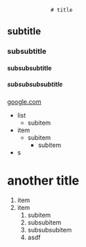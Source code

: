                   # title
## subtitle
### subsubtitle
#### subsubsubtitle
##### subsubsubsubtitle

[google.com](https://google.com)

* list
  * subitem
* item
  * subitem
    * subitem
* s

# another title

1. item
2. item
	1. subitem
    2. subsubitem
      1. subsubsubitem
      2. asdf

                